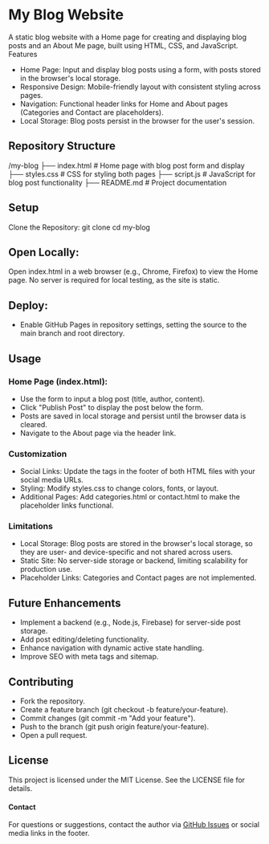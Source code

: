 # My Blog Website
A static blog website with a Home page for creating and displaying blog posts and an About Me page, built using HTML, CSS, and JavaScript.
Features

- Home Page: Input and display blog posts using a form, with posts stored in the browser's local storage.
- Responsive Design: Mobile-friendly layout with consistent styling across pages.
- Navigation: Functional header links for Home and About pages (Categories and Contact are placeholders).
- Local Storage: Blog posts persist in the browser for the user's session.

## Repository Structure
/my-blog
├── index.html        # Home page with blog post form and display
├── styles.css        # CSS for styling both pages
├── script.js         # JavaScript for blog post functionality
├── README.md         # Project documentation

## Setup

Clone the Repository:
git clone <your-repository-url>
cd my-blog


## Open Locally:

Open index.html in a web browser (e.g., Chrome, Firefox) to view the Home page.
No server is required for local testing, as the site is static.


## Deploy:

- Enable GitHub Pages in repository settings, setting the source to the main branch and root directory.

## Usage

### Home Page (index.html):
- Use the form to input a blog post (title, author, content).
- Click "Publish Post" to display the post below the form.
- Posts are saved in local storage and persist until the browser data is cleared.
- Navigate to the About page via the header link.


### Customization

- Social Links: Update the <a> tags in the footer of both HTML files with your social media URLs.
- Styling: Modify styles.css to change colors, fonts, or layout.
- Additional Pages: Add categories.html or contact.html to make the placeholder links functional.

### Limitations

- Local Storage: Blog posts are stored in the browser's local storage, so they are user- and device-specific and not shared across users.
- Static Site: No server-side storage or backend, limiting scalability for production use.
- Placeholder Links: Categories and Contact pages are not implemented.

## Future Enhancements

- Implement a backend (e.g., Node.js, Firebase) for server-side post storage.
- Add post editing/deleting functionality.
- Enhance navigation with dynamic active state handling.
- Improve SEO with meta tags and sitemap.

## Contributing

- Fork the repository.
- Create a feature branch (git checkout -b feature/your-feature).
- Commit changes (git commit -m "Add your feature").
- Push to the branch (git push origin feature/your-feature).
- Open a pull request.

## License
This project is licensed under the MIT License. See the LICENSE file for details.

#### Contact
For questions or suggestions, contact the author via [GitHub Issues](/issues) or social media links in the footer.
